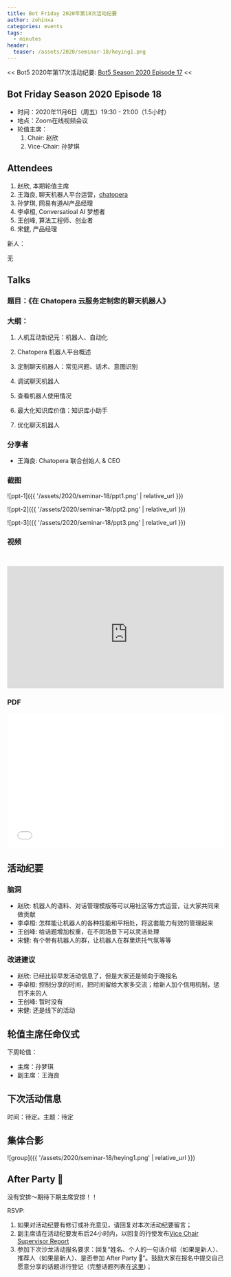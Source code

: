 ```yaml
---
title: Bot Friday 2020年第18次活动纪要
author: zohinxa
categories: events
tags:
  - minutes
header:
  teaser: /assets/2020/seminar-18/heying1.png
---
```


<< Bot5 2020年第17次活动纪要: [Bot5 Season 2020 Episode 17](https://www.bot5.ml/events/seminar-minutes-2020-17/) <<

## Bot Friday Season 2020 Episode 18

- 时间：2020年11月6日（周五）19:30 - 21:00（1.5小时）
- 地点：Zoom在线视频会议
- 轮值主席：
    1. Chair: 赵欣
    2. Vice-Chair: 孙梦琪

## Attendees

1. 赵欣,  本期轮值主席
2. 王海良,  聊天机器人平台运营，[chatopera](https://bot.chatopera.com)
3. 孙梦琪, 网易有道AI产品经理
4. 李卓桓, Conversatioal AI 梦想者
5. 王创峰,  算法工程师、创业者
6. 宋健, 产品经理

新人：

  无

## Talks

### 题目：《在 Chatopera 云服务定制您的聊天机器人》

### 大纲：

1. 人机互动新纪元：机器人、自动化

2. Chatopera 机器人平台概述

3. 定制聊天机器人：常见问题、话术、意图识别

4. 调试聊天机器人

5. 查看机器人使用情况

6. 最大化知识库价值：知识库小助手

7. 优化聊天机器人

### 分享者

- 王海良: Chatopera 联合创始人 & CEO

### 截图

![ppt-1]({{ '/assets/2020/seminar-18/ppt1.png' | relative_url }})

![ppt-2]({{ '/assets/2020/seminar-18/ppt2.png' | relative_url }})

![ppt-3]({{ '/assets/2020/seminar-18/ppt3.png' | relative_url }})

### 视频

<div class="video-container" style="
    position: relative;
    padding-bottom:56.25%;
    padding-top:30px;
    height:0;
    overflow:hidden;
">
  <iframe width="560" height="315"
    src="https://www.youtube.com/embed/a2pASSo3C34"
    frameborder="0"
    allow="accelerometer; autoplay; encrypted-media; gyroscope; picture-in-picture"
    allowfullscreen
  ></iframe>
</div>

### PDF

<div class="video-container" style="
    position: relative;
    padding-bottom:56.25%;
    padding-top:30px;
    height:0;
    overflow:hidden;
">
  <iframe
    src='{{ '/assets/js/viewer-js/#/assets/2020/seminar-18/ppt.pdf' | relative_url }}'
    width='560'
    height='315'
    allowfullscreen
    webkitallowfullscreen
    frameborder="0"
    style="
      position: absolute;
      top:0;
      left:0;
      width:100%;
      height:100%;
    "
  ></iframe>
</div>

## 活动纪要

### 脑洞

- 赵欣: 机器人的语料、对话管理模版等可以用社区等方式运营，让大家共同来做贡献
- 李卓桓: 怎样能让机器人的各种技能和平相处，将这套能力有效的管理起来
- 王创峰: 给话题增加权重，在不同场景下可以灵活处理
- 宋健: 有个带有机器人的群，让机器人在群里烘托气氛等等

### 改进建议

- 赵欣: 已经比较早发活动信息了，但是大家还是倾向于晚报名
- 李卓桓: 控制分享的时间，把时间留给大家多交流；给新人加个信用机制，惩罚不来的人
- 王创峰: 暂时没有
- 宋健: 还是线下的活动

## 轮值主席任命仪式

下周轮值：

- 主席：孙梦琪
- 副主席：王海良

## 下次活动信息

时间：待定。主题：待定

## 集体合影

![group]({{ '/assets/2020/seminar-18/heying1.png' | relative_url }})

## After Party 🍻

没有安排～期待下期主席安排！！

RSVP:

1. 如果对活动纪要有修订或补充意见，请回复对本次活动纪要留言；
2. 副主席请在活动纪要发布后24小时内，以回复的行使发布[Vice Chair Supervisor Report](/manuals/chair/#vice-chair-supervisor-report)
3. 参加下次沙龙活动报名要求：回复“姓名、个人的一句话介绍（如果是新人）、推荐人（如果是新人）、是否参加 After Party 🍻”。鼓励大家在报名中提交自己愿意分享的话题进行登记（完整话题列表在[这里](https://www.bot5.ml/talks/))；
